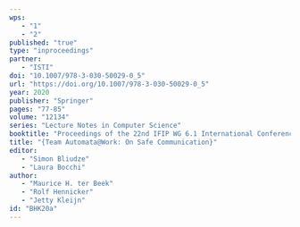 ```yaml
---
wps: 
   - "1"
   - "2"
published: "true"
type: "inproceedings"
partner: 
   - "ISTI"
doi: "10.1007/978-3-030-50029-0_5"
url: "https://doi.org/10.1007/978-3-030-50029-0_5"
year: 2020
publisher: "Springer"
pages: "77-85"
volume: "12134"
series: "Lecture Notes in Computer Science"
booktitle: "Proceedings of the 22nd IFIP WG 6.1 International Conference on  Coordination Models and Languages (COORDINATION 2020),  Held as Part of the 15th International Federated Conference on  Distributed Computing Techniques (DisCoTec 2020)"
title: "{Team Automata@Work: On Safe Communication}"
editor: 
   - "Simon Bliudze"
   - "Laura Bocchi"
author: 
   - "Maurice H. ter Beek"
   - "Rolf Hennicker"
   - "Jetty Kleijn"
id: "BHK20a"
---
```


